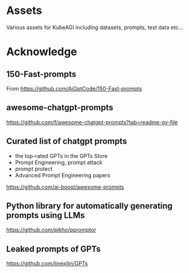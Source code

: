 # Assets
Various assets for KubeAGI including datasets, prompts, test data etc...

# Acknowledge

## 150-Fast-prompts
From https://github.com/AiGptCode/150-Fast-prompts

## awesome-chatgpt-prompts
https://github.com/f/awesome-chatgpt-prompts?tab=readme-ov-file

## Curated list of chatgpt prompts
* the top-rated GPTs in the GPTs Store
* Prompt Engineering, prompt attack
* prompt protect
* Advanced Prompt Engineering papers

https://github.com/ai-boost/awesome-prompts


## Python library for automatically generating prompts using LLMs
https://github.com/pikho/ppromptor

## Leaked prompts of GPTs
https://github.com/linexjlin/GPTs
